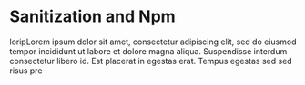 # Sanitization and Npm

loripLorem ipsum dolor sit amet, consectetur adipiscing elit, sed do eiusmod tempor incididunt ut labore et dolore magna aliqua. Suspendisse interdum consectetur libero id. Est placerat in egestas erat. Tempus egestas sed sed risus pre